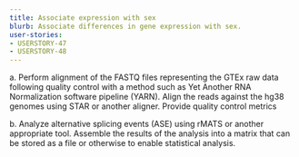 ```yaml
---
title: Associate expression with sex
blurb: Associate differences in gene expression with sex.
user-stories:
- USERSTORY-47
- USERSTORY-48
---
```

a. Perform alignment of the FASTQ files representing the GTEx raw data
following quality control with a method such as Yet Another RNA
Normalization software pipeline (YARN). Align the reads against the
hg38 genomes using STAR or another aligner. Provide quality control
metrics

b. Analyze alternative splicing events (ASE) using rMATS or another
appropriate tool. Assemble the results of the analysis into a matrix
that can be stored as a file or otherwise to enable statistical
analysis.